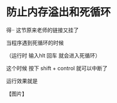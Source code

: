 # 防止内存溢出和死循环

得·· 这节原来老师的链接又挂了



当程序遇到死循环的时候

（运行时 输入hlt 回车 就会进入死循环）

这个时候 按下 shift + control 就可以中断了

运行效果就是

【图片】

